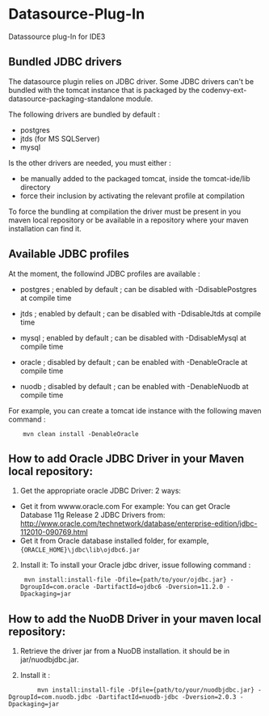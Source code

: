 Datasource-Plug-In
==================

Datassource plug-In for IDE3

Bundled JDBC drivers
--------------------

The datasource plugin relies on JDBC driver.
Some JDBC drivers can't be bundled with the tomcat instance that is packaged by the codenvy-ext-datasource-packaging-standalone
module.

The following drivers are bundled by default :

- postgres
- jtds (for MS SQLServer)
- mysql

Is the other drivers are needed, you must either :

- be manually added to the packaged tomcat, inside the tomcat-ide/lib directory
- force their inclusion by activating the relevant profile at compilation

To force the bundling at compilation the driver must be present in you maven local repository or be available in a
repository where your maven installation can find it.

Available JDBC profiles
-----------------------

At the moment, the followind JDBC profiles are available :

- postgres ; enabled by default ; can be disabled with -DdisablePostgres at compile time
- jtds ; enabled by default ; can be disabled with -DdisableJtds at compile time
- mysql ; enabled by default ; can be disabled with -DdisableMysql at compile time

- oracle ; disabled by default ; can be enabled with -DenableOracle at compile time
- nuodb ; disabled by default ; can be enabled with -DenableNuodb at compile time

For example, you can create a tomcat ide instance with the following maven command :

```
    mvn clean install -DenableOracle
```

How to add Oracle JDBC Driver in your Maven local repository:
-------------------------------------------------------------

1. Get the appropriate oracle JDBC Driver: 2 ways:
  - Get it from wwww.oracle.com
    For example: You can get Oracle Database 11g Release 2 JDBC Drivers from:
http://www.oracle.com/technetwork/database/enterprise-edition/jdbc-112010-090769.html
  - Get it from Oracle database installed folder, for example, `{ORACLE_HOME}\jdbc\lib\ojdbc6.jar`


2. Install it:
To install your Oracle jdbc driver, issue following command :


        mvn install:install-file -Dfile={path/to/your/ojdbc.jar} -DgroupId=com.oracle -DartifactId=ojdbc6 -Dversion=11.2.0 -Dpackaging=jar

 
 
How to add the NuoDB Driver in your maven local repository:
----------------------------------------------------------

1. Retrieve the driver jar from a NuoDB installation. it should be in jar/nuodbjdbc.jar.

2. Install it :

```
        mvn install:install-file -Dfile={path/to/your/nuodbjdbc.jar} -DgroupId=com.nuodb.jdbc -DartifactId=nuodb-jdbc -Dversion=2.0.3 -Dpackaging=jar
```
